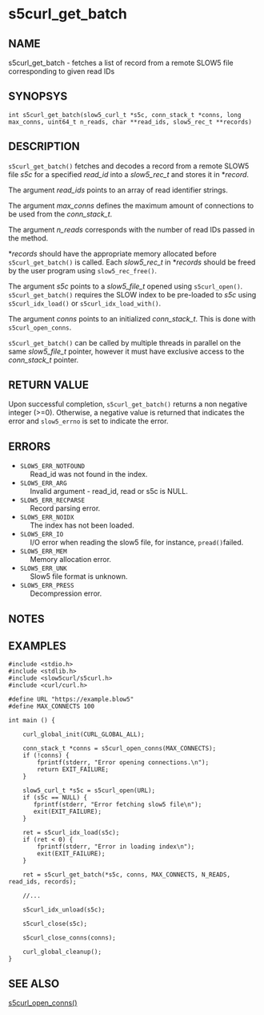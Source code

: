 # s5curl_get_batch

## NAME

s5curl_get_batch - fetches a list of record from a remote SLOW5 file corresponding to given read IDs

## SYNOPSYS

`int s5curl_get_batch(slow5_curl_t *s5c, conn_stack_t *conns, long max_conns, uint64_t n_reads, char **read_ids, slow5_rec_t **records)`

## DESCRIPTION

`s5curl_get_batch()` fetches and decodes a record from a remote SLOW5 file *s5c* for a specified *read_id* into a *slow5_rec_t* and stores it in **record*.

The argument *read_ids* points to an array of read identifier strings.

The argument *max_conns* defines the maximum amount of connections to be used from the *conn_stack_t*.

The argument *n_reads* corresponds with the number of read IDs passed in the method.

**records* should have the appropriate memory allocated before `s5curl_get_batch()` is called. Each *slow5_rec_t* in **records* should be freed by the user program using `slow5_rec_free()`.

The argument *s5c* points to a *slow5_file_t* opened using `s5curl_open()`. `s5curl_get_batch()` requires the SLOW index to be pre-loaded to *s5c* using `s5curl_idx_load()` or `s5curl_idx_load_with()`.

The argument *conns* points to an initialized *conn_stack_t*. This is done with `s5curl_open_conns`.

`s5curl_get_batch()` can be called by multiple threads in parallel on the same *slow5_file_t* pointer, however it must have exclusive access to the *conn_stack_t* pointer.

## RETURN VALUE

Upon successful completion, `s5curl_get_batch()` returns a non negative integer (>=0). Otherwise, a negative value is returned that indicates the error and `slow5_errno` is set to indicate the error.

## ERRORS

* `SLOW5_ERR_NOTFOUND`  
    &nbsp;&nbsp;&nbsp;&nbsp; Read_id was not found in the index.
* `SLOW5_ERR_ARG`       
    &nbsp;&nbsp;&nbsp;&nbsp; Invalid argument - read_id, read or s5c is NULL.
* `SLOW5_ERR_RECPARSE`  
    &nbsp;&nbsp;&nbsp;&nbsp; Record parsing error.
* `SLOW5_ERR_NOIDX`     
    &nbsp;&nbsp;&nbsp;&nbsp; The index has not been loaded.
* `SLOW5_ERR_IO`        
    &nbsp;&nbsp;&nbsp;&nbsp; I/O error when reading the slow5 file, for instance, `pread()`failed.
* `SLOW5_ERR_MEM`        
    &nbsp;&nbsp;&nbsp;&nbsp; Memory allocation error.
* `SLOW5_ERR_UNK`        
    &nbsp;&nbsp;&nbsp;&nbsp; Slow5 file format is unknown.
* `SLOW5_ERR_PRESS`      
    &nbsp;&nbsp;&nbsp;&nbsp; Decompression error.

## NOTES

## EXAMPLES
```
#include <stdio.h>
#include <stdlib.h>
#include <slow5curl/s5curl.h>
#include <curl/curl.h>

#define URL "https://example.blow5"
#define MAX_CONNECTS 100

int main () {

    curl_global_init(CURL_GLOBAL_ALL);

    conn_stack_t *conns = s5curl_open_conns(MAX_CONNECTS);
    if (!conns) {
        fprintf(stderr, "Error opening connections.\n");
        return EXIT_FAILURE;
    }

    slow5_curl_t *s5c = s5curl_open(URL);
    if (s5c == NULL) {
       fprintf(stderr, "Error fetching slow5 file\n");
       exit(EXIT_FAILURE);
    }

    ret = s5curl_idx_load(s5c);
    if (ret < 0) {
        fprintf(stderr, "Error in loading index\n");
        exit(EXIT_FAILURE);
    }

    ret = s5curl_get_batch(*s5c, conns, MAX_CONNECTS, N_READS, read_ids, records);

    //...

    s5curl_idx_unload(s5c);

    s5curl_close(s5c);

    s5curl_close_conns(conns);

    curl_global_cleanup();
}
```

## SEE ALSO
[s5curl_open_conns()](s5curl_open_conns.md)